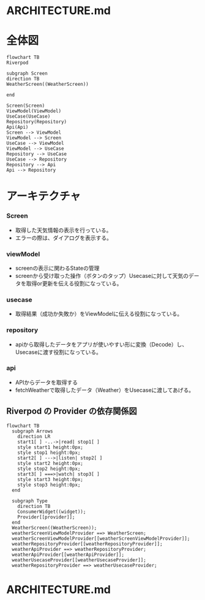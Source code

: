 # ARCHITECTURE.md

# 全体図

```mermaid
flowchart TB
Riverpod

subgraph Screen
direction TB
WeatherScreen((WeatherScreen))

end

Screen(Screen)
ViewModel(ViewModel)
UseCase(UseCase)
Repository(Repository)
Api(Api)
Screen --> ViewModel
ViewModel --> Screen
UseCase --> ViewModel
ViewModel --> UseCase
Repository --> UseCase
UseCase --> Repository
Repository --> Api
Api --> Repository
```

# アーキテクチャ

### Screen
- 取得した天気情報の表示を行っている。
- エラーの際は、ダイアログを表示する。

### viewModel
- screenの表示に関わるStateの管理
- screenから受け取った操作（ボタンのタップ）Usecaseに対して天気のデータを取得or更新を伝える役割になっている。

### usecase
- 取得結果（成功か失敗か）をViewModelに伝える役割になっている。

### repository
- apiから取得したデータをアプリが使いやすい形に変換（Decode）し、Usecaseに渡す役割になっている。

### api
- APIからデータを取得する
- fetchWeatherで取得したデータ（Weather）をUsecaseに渡してあげる。


##  Riverpod の Provider の依存関係図

```mermaid
flowchart TB
  subgraph Arrows
    direction LR
    start1[ ] -..->|read| stop1[ ]
    style start1 height:0px;
    style stop1 height:0px;
    start2[ ] --->|listen| stop2[ ]
    style start2 height:0px;
    style stop2 height:0px; 
    start3[ ] ===>|watch| stop3[ ]
    style start3 height:0px;
    style stop3 height:0px; 
  end

  subgraph Type
    direction TB
    ConsumerWidget((widget));
    Provider[[provider]];
  end
  WeatherScreen((WeatherScreen));
  weatherScreenViewModelProvider ==> WeatherScreen;
  weatherScreenViewModelProvider[[weatherScreenViewModelProvider]];
  weatherRepositoryProvider[[weatherRepositoryProvider]];
  weatherApiProvider ==> weatherRepositoryProvider;
  weatherApiProvider[[weatherApiProvider]];
  weatherUsecaseProvider[[weatherUsecaseProvider]];
  weatherRepositoryProvider ==> weatherUsecaseProvider;
```

# ARCHITECTURE.md
